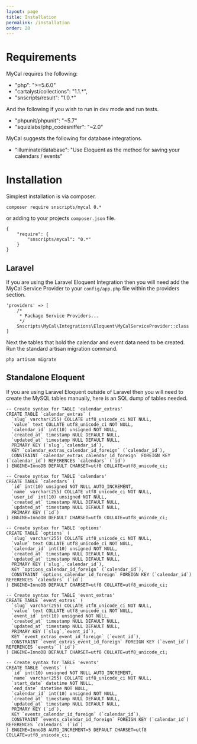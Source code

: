 ```yaml
---
layout: page
title: Installation
permalink: /installation
order: 20
---
```

# Requirements

MyCal requires the following:

* "php": ">=5.6.0"
* "cartalyst/collections": "1.1.*",
* "snscripts/result": "1.0.*"

And the following if you wish to run in dev mode and run tests.

* "phpunit/phpunit": "~5.7"
* "squizlabs/php_codesniffer": "~2.0"

MyCal suggests the following for database integrations.

* "illuminate/database": "Use Eloquent as the method for saving your calendars / events"

# Installation

Simplest installation is via composer.

    composer require snscripts/mycal 0.*

or adding to your projects `composer.json` file.

    {
        "require": {
            "snscripts/mycal": "0.*"
        }
    }

## Laravel

If you are using the Laravel Eloquent Integration then you will need add the MyCal Service Provider to your `config/app.php` file within the providers section.

    'providers' => [
        /*
         * Package Service Providers...
         */
        Snscripts\MyCal\Integrations\Eloquent\MyCalServiceProvider::class
    ]

Next the tables that hold the calendar and event data need to be created. Run the standard artisan migration command.

    php artisan migrate

## Standalone Eloquent

If you are using Laravel Eloquent outside of Laravel then you will need to create the MySQL tables manually, here is an SQL dump of tables needed.

    -- Create syntax for TABLE 'calendar_extras'
    CREATE TABLE `calendar_extras` (
      `slug` varchar(255) COLLATE utf8_unicode_ci NOT NULL,
      `value` text COLLATE utf8_unicode_ci NOT NULL,
      `calendar_id` int(10) unsigned NOT NULL,
      `created_at` timestamp NULL DEFAULT NULL,
      `updated_at` timestamp NULL DEFAULT NULL,
      PRIMARY KEY (`slug`,`calendar_id`),
      KEY `calendar_extras_calendar_id_foreign` (`calendar_id`),
      CONSTRAINT `calendar_extras_calendar_id_foreign` FOREIGN KEY (`calendar_id`) REFERENCES `calendars` (`id`)
    ) ENGINE=InnoDB DEFAULT CHARSET=utf8 COLLATE=utf8_unicode_ci;

    -- Create syntax for TABLE 'calendars'
    CREATE TABLE `calendars` (
      `id` int(10) unsigned NOT NULL AUTO_INCREMENT,
      `name` varchar(255) COLLATE utf8_unicode_ci NOT NULL,
      `user_id` int(10) unsigned NOT NULL,
      `created_at` timestamp NULL DEFAULT NULL,
      `updated_at` timestamp NULL DEFAULT NULL,
      PRIMARY KEY (`id`)
    ) ENGINE=InnoDB DEFAULT CHARSET=utf8 COLLATE=utf8_unicode_ci;

    -- Create syntax for TABLE 'options'
    CREATE TABLE `options` (
      `slug` varchar(255) COLLATE utf8_unicode_ci NOT NULL,
      `value` text COLLATE utf8_unicode_ci NOT NULL,
      `calendar_id` int(10) unsigned NOT NULL,
      `created_at` timestamp NULL DEFAULT NULL,
      `updated_at` timestamp NULL DEFAULT NULL,
      PRIMARY KEY (`slug`,`calendar_id`),
      KEY `options_calendar_id_foreign` (`calendar_id`),
      CONSTRAINT `options_calendar_id_foreign` FOREIGN KEY (`calendar_id`) REFERENCES `calendars` (`id`)
    ) ENGINE=InnoDB DEFAULT CHARSET=utf8 COLLATE=utf8_unicode_ci;

    -- Create syntax for TABLE 'event_extras'
    CREATE TABLE `event_extras` (
      `slug` varchar(255) COLLATE utf8_unicode_ci NOT NULL,
      `value` text COLLATE utf8_unicode_ci NOT NULL,
      `event_id` int(10) unsigned NOT NULL,
      `created_at` timestamp NULL DEFAULT NULL,
      `updated_at` timestamp NULL DEFAULT NULL,
      PRIMARY KEY (`slug`,`event_id`),
      KEY `event_extras_event_id_foreign` (`event_id`),
      CONSTRAINT `event_extras_event_id_foreign` FOREIGN KEY (`event_id`) REFERENCES `events` (`id`)
    ) ENGINE=InnoDB DEFAULT CHARSET=utf8 COLLATE=utf8_unicode_ci;

    -- Create syntax for TABLE 'events'
    CREATE TABLE `events` (
      `id` int(10) unsigned NOT NULL AUTO_INCREMENT,
      `name` varchar(255) COLLATE utf8_unicode_ci NOT NULL,
      `start_date` datetime NOT NULL,
      `end_date` datetime NOT NULL,
      `calendar_id` int(10) unsigned NOT NULL,
      `created_at` timestamp NULL DEFAULT NULL,
      `updated_at` timestamp NULL DEFAULT NULL,
      PRIMARY KEY (`id`),
      KEY `events_calendar_id_foreign` (`calendar_id`),
      CONSTRAINT `events_calendar_id_foreign` FOREIGN KEY (`calendar_id`) REFERENCES `calendars` (`id`)
    ) ENGINE=InnoDB AUTO_INCREMENT=5 DEFAULT CHARSET=utf8 COLLATE=utf8_unicode_ci;

